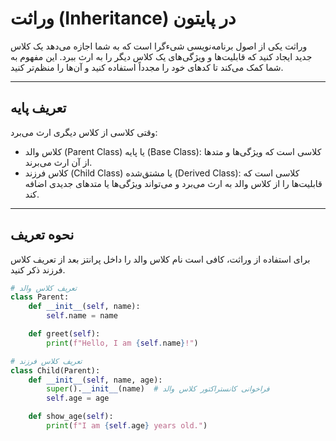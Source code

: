# وراثت (Inheritance) در پایتون

وراثت یکی از اصول برنامه‌نویسی شیءگرا است که به شما اجازه می‌دهد یک کلاس جدید ایجاد کنید که قابلیت‌ها و ویژگی‌های یک کلاس دیگر را به ارث ببرد. این مفهوم به شما کمک می‌کند تا کدهای خود را مجدداً استفاده کنید و آن‌ها را منظم‌تر کنید.

---

## تعریف پایه

وقتی کلاسی از کلاس دیگری ارث می‌برد:
- کلاس والد (Parent Class) یا پایه (Base Class): کلاسی است که ویژگی‌ها و متدها از آن ارث می‌برند.
- کلاس فرزند (Child Class) یا مشتق‌شده (Derived Class): کلاسی است که قابلیت‌ها را از کلاس والد به ارث می‌برد و می‌تواند ویژگی‌ها یا متدهای جدیدی اضافه کند.

---

## نحوه تعریف

برای استفاده از وراثت، کافی است نام کلاس والد را داخل پرانتز بعد از تعریف کلاس فرزند ذکر کنید.

```python
# تعریف کلاس والد
class Parent:
    def __init__(self, name):
        self.name = name

    def greet(self):
        print(f"Hello, I am {self.name}!")

# تعریف کلاس فرزند
class Child(Parent):
    def __init__(self, name, age):
        super().__init__(name)  # فراخوانی کانستراکتور کلاس والد
        self.age = age

    def show_age(self):
        print(f"I am {self.age} years old.")
